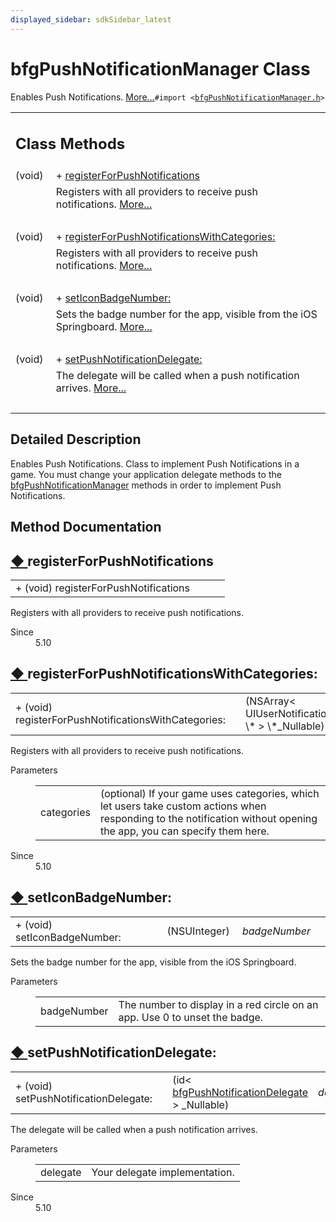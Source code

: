 ```yaml
---
displayed_sidebar: sdkSidebar_latest
---  
```

# bfgPushNotificationManager Class 

<div class="contents">Enables Push Notifications.    <a href="interfacebfg_push_notification_manager.html#details">More...</a><code>#import &lt;<a class="el" href="bfg_push_notification_manager_8h_source.html">bfgPushNotificationManager.h</a>&gt;</code><table class="memberdecls"><tr class="heading"><td colspan="2"><h2 class="groupheader"><a id="pub-static-methods" name="pub-static-methods"></a> Class Methods</h2></td></tr><tr class="memitem:adc8ef2d435b41dc5403e5d082fb064a1"><td class="memItemLeft" align="right" valign="top">(void)&#160;</td><td class="memItemRight" valign="bottom">+ <a class="el" href="interfacebfg_push_notification_manager.html#adc8ef2d435b41dc5403e5d082fb064a1">registerForPushNotifications</a></td></tr><tr class="memdesc:adc8ef2d435b41dc5403e5d082fb064a1"><td class="mdescLeft">&#160;</td><td class="mdescRight">Registers with all providers to receive push notifications.  <a href="interfacebfg_push_notification_manager.html#adc8ef2d435b41dc5403e5d082fb064a1">More...</a><br /></td></tr><tr class="separator:adc8ef2d435b41dc5403e5d082fb064a1"><td class="memSeparator" colspan="2">&#160;</td></tr><tr class="memitem:a9e56bf5f669bbd53070ccc5fccf24d33"><td class="memItemLeft" align="right" valign="top">(void)&#160;</td><td class="memItemRight" valign="bottom">+ <a class="el" href="interfacebfg_push_notification_manager.html#a9e56bf5f669bbd53070ccc5fccf24d33">registerForPushNotificationsWithCategories:</a></td></tr><tr class="memdesc:a9e56bf5f669bbd53070ccc5fccf24d33"><td class="mdescLeft">&#160;</td><td class="mdescRight">Registers with all providers to receive push notifications.  <a href="interfacebfg_push_notification_manager.html#a9e56bf5f669bbd53070ccc5fccf24d33">More...</a><br /></td></tr><tr class="separator:a9e56bf5f669bbd53070ccc5fccf24d33"><td class="memSeparator" colspan="2">&#160;</td></tr><tr class="memitem:a5ca7d613a7b55fde586205b32e3be2ad"><td class="memItemLeft" align="right" valign="top">(void)&#160;</td><td class="memItemRight" valign="bottom">+ <a class="el" href="interfacebfg_push_notification_manager.html#a5ca7d613a7b55fde586205b32e3be2ad">setIconBadgeNumber:</a></td></tr><tr class="memdesc:a5ca7d613a7b55fde586205b32e3be2ad"><td class="mdescLeft">&#160;</td><td class="mdescRight">Sets the badge number for the app, visible from the iOS Springboard.  <a href="interfacebfg_push_notification_manager.html#a5ca7d613a7b55fde586205b32e3be2ad">More...</a><br /></td></tr><tr class="separator:a5ca7d613a7b55fde586205b32e3be2ad"><td class="memSeparator" colspan="2">&#160;</td></tr><tr class="memitem:a87d7868876e47a0e378940b48b646dd8"><td class="memItemLeft" align="right" valign="top">(void)&#160;</td><td class="memItemRight" valign="bottom">+ <a class="el" href="interfacebfg_push_notification_manager.html#a87d7868876e47a0e378940b48b646dd8">setPushNotificationDelegate:</a></td></tr><tr class="memdesc:a87d7868876e47a0e378940b48b646dd8"><td class="mdescLeft">&#160;</td><td class="mdescRight">The delegate will be called when a push notification arrives.  <a href="interfacebfg_push_notification_manager.html#a87d7868876e47a0e378940b48b646dd8">More...</a><br /></td></tr><tr class="separator:a87d7868876e47a0e378940b48b646dd8"><td class="memSeparator" colspan="2">&#160;</td></tr></table><a name="details" id="details"></a><h2 class="groupheader">Detailed Description</h2><div class="textblock">Enables Push Notifications. Class to implement Push Notifications in a game. You must change your application delegate methods to the <a class="el" href="interfacebfg_push_notification_manager.html" title="Enables Push Notifications.">bfgPushNotificationManager</a> methods in order to implement Push Notifications. </div><h2 class="groupheader">Method Documentation</h2><a id="adc8ef2d435b41dc5403e5d082fb064a1" name="adc8ef2d435b41dc5403e5d082fb064a1"></a><h2 class="memtitle"><span class="permalink"><a href="#adc8ef2d435b41dc5403e5d082fb064a1">&#9670;&nbsp;</a></span>registerForPushNotifications</h2><div class="memitem"><div class="memproto"><table class="memname"><tr><td class="memname">+ (void) registerForPushNotifications </td><td></td><td class="paramname"></td><td></td></tr></table></div><div class="memdoc">Registers with all providers to receive push notifications. <dl class="section since"><dt>Since</dt><dd>5.10 </dd></dl></div></div><a id="a9e56bf5f669bbd53070ccc5fccf24d33" name="a9e56bf5f669bbd53070ccc5fccf24d33"></a><h2 class="memtitle"><span class="permalink"><a href="#a9e56bf5f669bbd53070ccc5fccf24d33">&#9670;&nbsp;</a></span>registerForPushNotificationsWithCategories:</h2><div class="memitem"><div class="memproto"><table class="memname"><tr><td class="memname">+ (void) registerForPushNotificationsWithCategories: </td><td></td><td class="paramtype">(NSArray&lt; UIUserNotificationCategory \* &gt; \*_Nullable)&#160;</td><td class="paramname"><em>categories</em></td><td></td></tr></table></div><div class="memdoc">Registers with all providers to receive push notifications. <dl class="params"><dt>Parameters</dt><dd><table class="params"><tr><td class="paramname">categories</td><td>(optional) If your game uses categories, which let users take custom actions when responding to the notification without opening the app, you can specify them here.</td></tr></table></dd></dl><dl class="section since"><dt>Since</dt><dd>5.10 </dd></dl></div></div><a id="a5ca7d613a7b55fde586205b32e3be2ad" name="a5ca7d613a7b55fde586205b32e3be2ad"></a><h2 class="memtitle"><span class="permalink"><a href="#a5ca7d613a7b55fde586205b32e3be2ad">&#9670;&nbsp;</a></span>setIconBadgeNumber:</h2><div class="memitem"><div class="memproto"><table class="memname"><tr><td class="memname">+ (void) setIconBadgeNumber: </td><td></td><td class="paramtype">(NSUInteger)&#160;</td><td class="paramname"><em>badgeNumber</em></td><td></td></tr></table></div><div class="memdoc">Sets the badge number for the app, visible from the iOS Springboard. <dl class="params"><dt>Parameters</dt><dd><table class="params"><tr><td class="paramname">badgeNumber</td><td>The number to display in a red circle on an app. Use 0 to unset the badge. </td></tr></table></dd></dl></div></div><a id="a87d7868876e47a0e378940b48b646dd8" name="a87d7868876e47a0e378940b48b646dd8"></a><h2 class="memtitle"><span class="permalink"><a href="#a87d7868876e47a0e378940b48b646dd8">&#9670;&nbsp;</a></span>setPushNotificationDelegate:</h2><div class="memitem"><div class="memproto"><table class="memname"><tr><td class="memname">+ (void) setPushNotificationDelegate: </td><td></td><td class="paramtype">(id&lt; <a class="el" href="protocolbfg_push_notification_delegate-p.html">bfgPushNotificationDelegate</a> &gt; _Nullable)&#160;</td><td class="paramname"><em>delegate</em></td><td></td></tr></table></div><div class="memdoc">The delegate will be called when a push notification arrives. <dl class="params"><dt>Parameters</dt><dd><table class="params"><tr><td class="paramname">delegate</td><td>Your delegate implementation.</td></tr></table></dd></dl><dl class="section since"><dt>Since</dt><dd>5.10 </dd></dl></div></div></div> 
